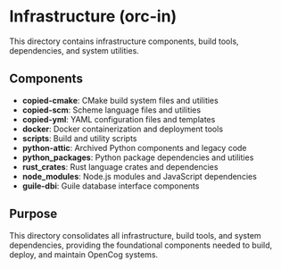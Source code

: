 # Infrastructure (orc-in)

This directory contains infrastructure components, build tools, dependencies, and system utilities.

## Components

- **copied-cmake**: CMake build system files and utilities
- **copied-scm**: Scheme language files and utilities
- **copied-yml**: YAML configuration files and templates
- **docker**: Docker containerization and deployment tools
- **scripts**: Build and utility scripts
- **python-attic**: Archived Python components and legacy code
- **python_packages**: Python package dependencies and utilities
- **rust_crates**: Rust language crates and dependencies
- **node_modules**: Node.js modules and JavaScript dependencies
- **guile-dbi**: Guile database interface components

## Purpose

This directory consolidates all infrastructure, build tools, and system dependencies, providing the foundational components needed to build, deploy, and maintain OpenCog systems.